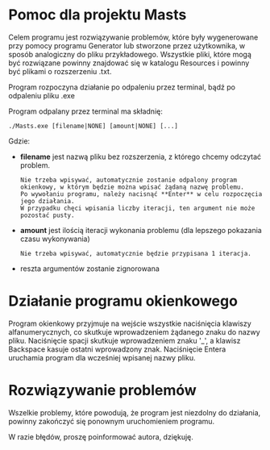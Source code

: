 # Pomoc dla projektu Masts

Celem programu jest rozwiązywanie problemów, które były wygenerowane przy pomocy programu Generator lub stworzone przez użytkownika, w sposób analogiczny do pliku przykładowego.
Wszystkie pliki, które mogą być rozwiązane powinny znajdować się w katalogu Resources i powinny być plikami o rozszerzeniu .txt. 

Program rozpoczyna działanie po odpaleniu przez terminal, bądź po odpaleniu pliku .exe

Program odpalany przez terminal ma składnię:

```
./Masts.exe [filename|NONE] [amount|NONE] [...]
```

Gdzie:
- **filename** jest nazwą pliku bez rozszerzenia, z którego chcemy odczytać problem.
  ```
  Nie trzeba wpisywać, automatycznie zostanie odpalony program okienkowy, w którym będzie można wpisać żądaną nazwę problemu.
  Po wywołaniu programu, należy nacisnąć **Enter** w celu rozpoczęcia jego działania.
  W przypadku chęci wpisania liczby iteracji, ten argument nie może pozostać pusty.
  
  ```
  
- **amount** jest ilością iteracji wykonania problemu (dla lepszego pokazania czasu wykonywania)
  ```
  Nie trzeba wpisywać, automatycznie będzie przypisana 1 iteracja.
  
  ```
   
- reszta argumentów zostanie zignorowana

# Działanie programu okienkowego

Program okienkowy przyjmuje na wejście wszystkie naciśnięcia klawiszy alfanumerycznych, co skutkuje wprowadzeniem żądanego znaku do nazwy pliku.
Naciśnięcie spacji skutkuje wprowadzeniem znaku '_', a klawisz Backspace kasuje ostatni wprowadzony znak.
Naciśnięcie Entera uruchamia program dla wcześniej wpisanej nazwy pliku.

# Rozwiązywanie problemów

Wszelkie problemy, które powodują, że program jest niezdolny do działania, powinny zakończyć się ponownym uruchomieniem programu.

W razie błędów, proszę poinformować autora, dziękuję.